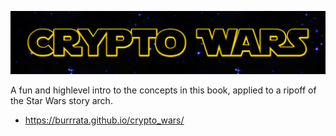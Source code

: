 <p align="center">
  <img src="crypto_wars.png">
</p>

A fun and highlevel intro to the concepts in this book, applied to a ripoff of the Star Wars story arch.
- https://burrrata.github.io/crypto_wars/
